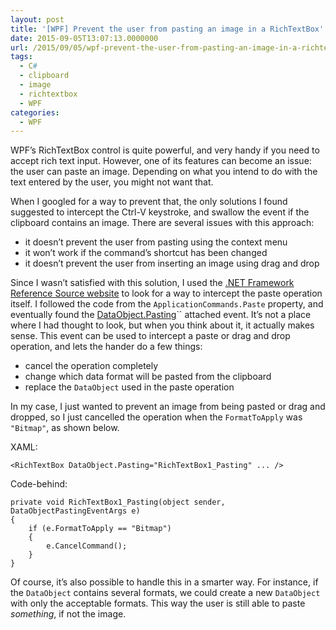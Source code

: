 ```yaml
---
layout: post
title: '[WPF] Prevent the user from pasting an image in a RichTextBox'
date: 2015-09-05T13:07:13.0000000
url: /2015/09/05/wpf-prevent-the-user-from-pasting-an-image-in-a-richtextbox/
tags:
  - C#
  - clipboard
  - image
  - richtextbox
  - WPF
categories:
  - WPF
---
```



WPF’s RichTextBox control is quite powerful, and very handy if you need to accept rich text input. However, one of its features can become an issue: the user can paste an image. Depending on what you intend to do with the text entered by the user, you might not want that.

When I googled for a way to prevent that, the only solutions I found suggested to intercept the Ctrl-V keystroke, and swallow the event if the clipboard contains an image. There are several issues with this approach:

- it doesn’t prevent the user from pasting using the context menu
- it won’t work if the command’s shortcut has been changed
- it doesn’t prevent the user from inserting an image using drag and drop


Since I wasn’t satisfied with this solution, I used the [.NET Framework Reference Source website](http://referencesource.microsoft.com/) to look for a way to intercept the paste operation itself. I followed the code from the `ApplicationCommands.Paste` property, and eventually found the [DataObject.Pasting](https://msdn.microsoft.com/en-us/library/system.windows.dataobject.pasting.aspx)`` attached event. It’s not a place where I had thought to look, but when you think about it, it actually makes sense. This event can be used to intercept a paste or drag and drop operation, and lets the hander do a few things:

- cancel the operation completely
- change which data format will be pasted from the clipboard
- replace the `DataObject` used in the paste operation


In my case, I just wanted to prevent an image from being pasted or drag and dropped, so I just cancelled the operation when the `FormatToApply` was `"Bitmap"`, as shown below.

XAML:

```
<RichTextBox DataObject.Pasting="RichTextBox1_Pasting" ... />
```

Code-behind:

```
private void RichTextBox1_Pasting(object sender, DataObjectPastingEventArgs e)
{
    if (e.FormatToApply == "Bitmap")
    {
        e.CancelCommand();
    }
}
```

Of course, it’s also possible to handle this in a smarter way. For instance, if the `DataObject` contains several formats, we could create a new `DataObject` with only the acceptable formats. This way the user is still able to paste *something*, if not the image.

